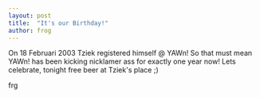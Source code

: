 ```yaml
---
layout: post
title:  "It's our Birthday!"
author: frog
---
```

On 18 Februari 2003 Tziek registered himself @ YAWn! 
So that must mean YAWn! has been kicking nicklamer ass for exactly one year now! 
Lets celebrate, tonight free beer at Tziek's place ;) 

frg
